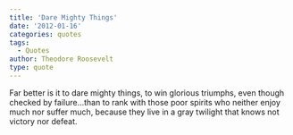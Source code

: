 ```yaml
---
title: 'Dare Mighty Things'
date: '2012-01-16'
categories: quotes
tags:
  - Quotes
author: Theodore Roosevelt
type: quote
---
```


Far better is it to dare mighty things, to win glorious triumphs, even though checked by failure…than to rank with those poor spirits who neither enjoy much nor suffer much, because they live in a gray twilight that knows not victory nor defeat.
